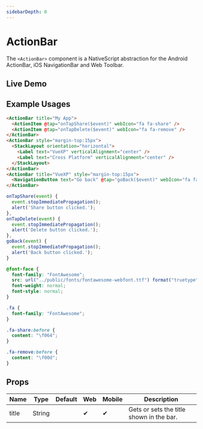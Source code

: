```yaml
---
sidebarDepth: 0
---
```


# ActionBar

The `<ActionBar>` component is a NativeScript abstraction for the Android ActionBar, iOS NavigationBar and Web Toolbar.

## Live Demo

<DocExampleBox :liveDemoMode="true">
  <ActionBarLiveDemo />
</DocExampleBox>

## Example Usages

<DocExampleBox codeBox="https://codesandbox.io/s/92p675pw4r?module=%2Fsrc%2FApp.vue">

```html
<ActionBar title="My App">
  <ActionItem @tap="onTapShare($event)" webIcon="fa fa-share" />
  <ActionItem @tap="onTapDelete($event)" webIcon="fa fa-remove" />
</ActionBar>
<ActionBar style="margin-top:15px">
  <StackLayout orientation="horizontal">
    <Label text="VueXP" verticalAlignment="center" />
    <Label text="Cross Platform" verticalAlignment="center" />
  </StackLayout>
</ActionBar>
<ActionBar title="VueXP" style="margin-top:15px">
  <NavigationButton text="Go back" @tap="goBack($event)" webIcon="fa fa-arrow-left" />
</ActionBar>
```

```js
onTapShare(event) {
  event.stopImmediatePropagation();
  alert('Share button clicked.');
},
onTapDelete(event) {
  event.stopImmediatePropagation();
  alert('Delete button clicked.');
},
goBack(event) {
  event.stopImmediatePropagation();
  alert('Back button clicked.');
}
```

```scss
@font-face {
  font-family: "FontAwesome";
  src: url("../public/fonts/fontawesome-webfont.ttf") format("truetype");
  font-weight: normal;
  font-style: normal;
}

.fa {
  font-family: "FontAwesome";
}

.fa-share:before {
  content: "\f064";
}

.fa-remove:before {
  content: "\f00d";
}
```

<ActionBarDoc />
</DocExampleBox>

## Props

| Name  | Type   | Default | Web | Mobile | Description |
| ----- | ------ | ------- | --- | ------ | ----------- |
| title | String |         | ✔   | ✔      | Gets or sets the title shown in the bar. |

